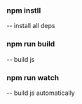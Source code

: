 ### npm instll 
-- install all deps

### npm run build 
-- build js

### npm run watch 
-- build js automatically
